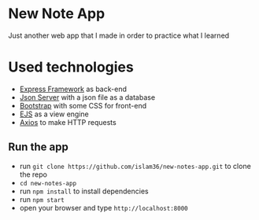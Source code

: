 # New Note App
Just another web app that I made in order to practice what I learned

# Used technologies
- [Express Framework](https://www.npmjs.com/package/express) as back-end
- [Json Server](https://www.npmjs.com/package/json-server) with a json file as a database
- [Bootstrap](https://www.getbootstrap.com) with some CSS for front-end
- [EJS](https://www.npmjs.com/package/ejs) as a view engine
- [Axios](https://www.npmjs.com/package/axios) to make HTTP requests

## Run the app
- run `git clone https://github.com/islam36/new-notes-app.git` to clone the repo
- `cd new-notes-app`
- run `npm install` to install dependencies
- run `npm start`
- open your browser and type `http://localhost:8000`